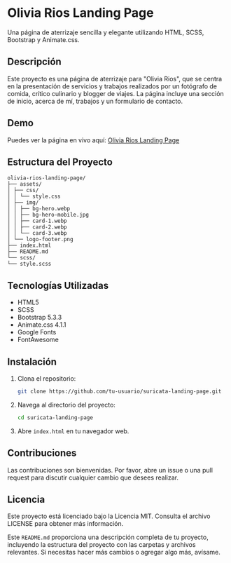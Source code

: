 # Olivia Rios Landing Page

Una página de aterrizaje sencilla y elegante utilizando HTML, SCSS, Bootstrap y Animate.css.

## Descripción

Este proyecto es una página de aterrizaje para "Olivia Rios", que se centra en la presentación de servicios y trabajos realizados por un fotógrafo de comida, crítico culinario y blogger de viajes. La página incluye una sección de inicio, acerca de mí, trabajos y un formulario de contacto.

## Demo

Puedes ver la página en vivo aquí: [Olivia Rios Landing Page](https://mr-gantiva.github.io/olivia-rios/)

## Estructura del Proyecto
```
olivia-rios-landing-page/
├── assets/
│ ├── css/
│ │ └── style.css
│ ├── img/
│ │ ├── bg-hero.webp
│ │ ├── bg-hero-mobile.jpg
│ │ ├── card-1.webp
│ │ ├── card-2.webp
│ │ └── card-3.webp
│ └── logo-footer.png
├── index.html
├── README.md
└── scss/
└── style.scss
```

## Tecnologías Utilizadas

- HTML5
- SCSS
- Bootstrap 5.3.3
- Animate.css 4.1.1
- Google Fonts
- FontAwesome

## Instalación

1. Clona el repositorio:
    ```bash
    git clone https://github.com/tu-usuario/suricata-landing-page.git
    ```

2. Navega al directorio del proyecto:
    ```bash
    cd suricata-landing-page
    ```

3. Abre `index.html` en tu navegador web.


## Contribuciones
Las contribuciones son bienvenidas. Por favor, abre un issue o una pull request para discutir cualquier cambio que desees realizar.

## Licencia
Este proyecto está licenciado bajo la Licencia MIT. Consulta el archivo LICENSE para obtener más información.



Este `README.md` proporciona una descripción completa de tu proyecto, incluyendo la estructura del proyecto con las carpetas y archivos relevantes. Si necesitas hacer más cambios o agregar algo más, avísame.
